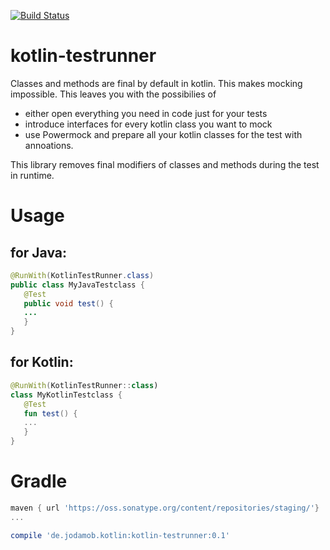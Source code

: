 [![Build Status](https://travis-ci.org/dpreussler/kotlin-testrunner.svg?branch=master?branch=master)](https://travis-ci.org/dpreussler/kotlin-testrunner)


# kotlin-testrunner

Classes and methods are final by default in kotlin.
This makes mocking impossible. This leaves you with the possibilies of 
* either open everything you need in code just for your tests 
* introduce interfaces for every kotlin class you want to mock 
* use Powermock and prepare all your kotlin classes for the test with annoations.

This library removes final modifiers of classes and methods during the test in runtime.

Usage
=====
for Java:
--------
```java
@RunWith(KotlinTestRunner.class)
public class MyJavaTestclass {
   @Test 
   public void test() {
   ...
   }
}
```
for Kotlin:
--------
```kotlin
@RunWith(KotlinTestRunner::class)
class MyKotlinTestclass {
   @Test 
   fun test() {
   ...
   }
}
```


Gradle
======

```groovy
maven { url 'https://oss.sonatype.org/content/repositories/staging/'}
...

compile 'de.jodamob.kotlin:kotlin-testrunner:0.1'
 
```
